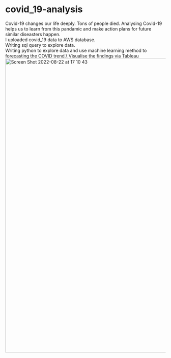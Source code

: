 # covid_19-analysis

Covid-19 changes our life deeply. Tons of people died. Analysing Covid-19 helps us to learn from this pandamic and make action plans for future similar diseasters happen.\
I uploaded covid_19 data to AWS database. \
Writing sql query to explore data. \
Writing python to explore data and use machine learning method to forecasting the COVID trend.\ 
Visualise the findings via Tableau
<img width="925" alt="Screen Shot 2022-08-22 at 17 10 43" src="https://user-images.githubusercontent.com/52843167/186019835-a403bc45-3396-4d2f-b7aa-2d4fc88f98d0.png">

